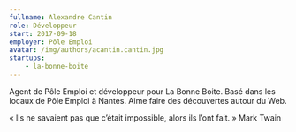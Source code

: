 ```yaml
---
fullname: Alexandre Cantin 
role: Développeur
start: 2017-09-18
employer: Pôle Emploi
avatar: /img/authors/acantin.cantin.jpg
startups:
    - la-bonne-boite
---
```


Agent de Pôle Emploi et développeur pour La Bonne Boite.
Basé dans les locaux de Pôle Emploi à Nantes.
Aime faire des découvertes autour du Web.

« Ils ne savaient pas que c’était impossible, alors ils l’ont fait. » Mark Twain
